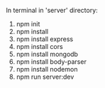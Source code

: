 In terminal in 'server' directory:

1) npm init
2) npm install
3) npm install express
4) npm install cors
5) npm install mongodb
6) npm install body-parser
7) npm install nodemon
8) npm run server:dev
